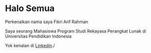 # Halo Semua

Perkenalkan nama saya Fikri Arif Rahman

Saya seorang Mahasiswa Program Studi Rekayasa Perangkat Lunak di Universitas Pendidikan Indonesia

Yok kenalan di [Linkedin](https://www.linkedin.com/in/fikri-arif-rahman-5b7091228/)./
